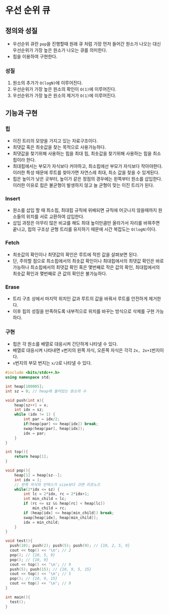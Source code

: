 # 우선 순위 큐

## 정의와 성질

- 우선순위 큐란 `pop`을 진행할때 원래 큐 처럼 가장 먼저 들어간 원소가 나오는 대신 우선순위가 가장 높은 원소가 나오는 큐를 의미한다.
- 힙을 이용하여 구현한다.

### 성질
1. 원소의 추가가 `O(logN)`에 이루어진다.
2. 우선순위가 가장 높은 원소의 확인이 `O(1)`에 이루어진다.
3. 우선순위가 가장 높은 원소의 제거가 `O(1)`에 이루어진다.

## 기능과 구현

### 힙
- 이진 트리의 모양을 가지고 있는 자료구조이다.
- 최댓값 혹은 최솟값을 찾는 목적으로 사용가능하다.
- 최댓값을 찾기위해 사용하는 힙을 최대 힙, 최솟값을 찾기위해 사용하는 힙을 최소힙이라 한다.
- 최대힙에서는 부모가 자식보다 커야하고, 최소힙에선 부모가 자식보다 작아야한다. 이러한 특성 때문에 루트를 찾아가면 자연스레 최대, 최소 값을 찾을 수 있게된다.
- 힙은 높이가 낮은 곳부터, 높이가 같은 정점의 경우에는 왼쪽부터 원소를 삽입한다. 이러한 이유로 힙은 불균형이 발생하지 않고 늘 균형이 맞는 이진 트리가 된다.

### Insert
- 원소를 삽입 할 때 최소힙, 최대힙 규칙에 위배되면 규칙에 어긋나지 않을때까지 원소들의 위치를 서로 교환하여 삽입한다.
- 삽입 과정은 아무리 많은 비교를 해도 최대 높이만큼만 올라가서 자리를 바꿔주면 끝나고, 힙의 구조상 균형 트리를 유지하기 때문에 시간 복잡도는 `O(logN)`이다.

### Fetch
- 최솟값의 확인이나 최댓값의 확인은 루트에 적힌 값을 살펴보면 된다.
- 단, 주의할 점으로 최소힙에서의 최솟값 확인이나 최대힙에서의 최댓값 확인은 바로 가능하나 최소힙에서의 최댓값 확인 혹은 몇번째로 작은 값의 확인, 최대힙에서의 최솟값 확인과 몇번째로 큰 값의 확인은 불가능하다.

### Erase
- 트리 구조 상에서 마지막 위치인 값과 루트의 값을 바꿔서 루트를 안전하게 제거한다.
- 이후 힙의 성질을 만족하도록 내부적으로 위치를 바꾸는 방식으로 삭제를 구현 가능하다.

### 구현
- 힙은 각 원소를 배열로 대응시켜 간단하게 나타낼 수 있다.
- 배열로 대응시켜 나타내면 `x`번지의 왼쪽 자식, 오른쪽 자식은 각각 `2x, 2x+1`번지이다.
- `x`번지의 부모 번지는 `x/2`로 나타낼 수 있다.

```cpp
#include <bits/stdc++.h>
using namespace std;

int heap[100005];
int sz = 0; // heap에 들어있는 원소의 수

void push(int x){
    heap[sz++] = x;
    int idx = sz;
    while (idx != 1) {
        int par = idx/2;
        if(heap[par] <= heap[idx]) break;
        swap(heap[par], heap[idx]);
        idx = par;
    } 
}

int top(){
    return heap[1];
}

void pop(){
    heap[1] = heap[sz--];
    int idx = 1;
    // 왼쪽 자식의 인덱스가 size보다 크면 리프노드
    while(2*idx <= sz) {
        int lc = 2*idx, rc = 2*idx+1;
        int min_child = lc;
        if (rc <= sz && heap[rc] < heap[lc])
            min_child = rc;
        if (heap[idx] <= heap[min_child]) break;
        swap[heap[idx], heap[min_child]];
        idx = min_child;
    }
}

void test(){
  push(10); push(2); push(5); push(9); // {10, 2, 5, 9}
  cout << top() << '\n'; // 2
  pop(); // {10, 5, 9}
  pop(); // {10, 9}
  cout << top() << '\n'; // 9
  push(5); push(15); // {10, 9, 5, 15}
  cout << top() << '\n'; // 5
  pop(); // {10, 9, 15}
  cout << top() << '\n'; // 9
}

int main(){
  test();
}
```
